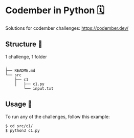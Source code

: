 # Codember in Python 🗓️ 
Solutions for codember challenges: https://codember.dev/

## Structure 🌳
1 challenge, 1 folder
```
.
├── README.md
└── src
    ├── c1
    │   ├── c1.py
        └── input.txt
```

## Usage 💾
To run any of the challenges, follow this example:
```
$ cd src/c1/
$ python3 c1.py
```